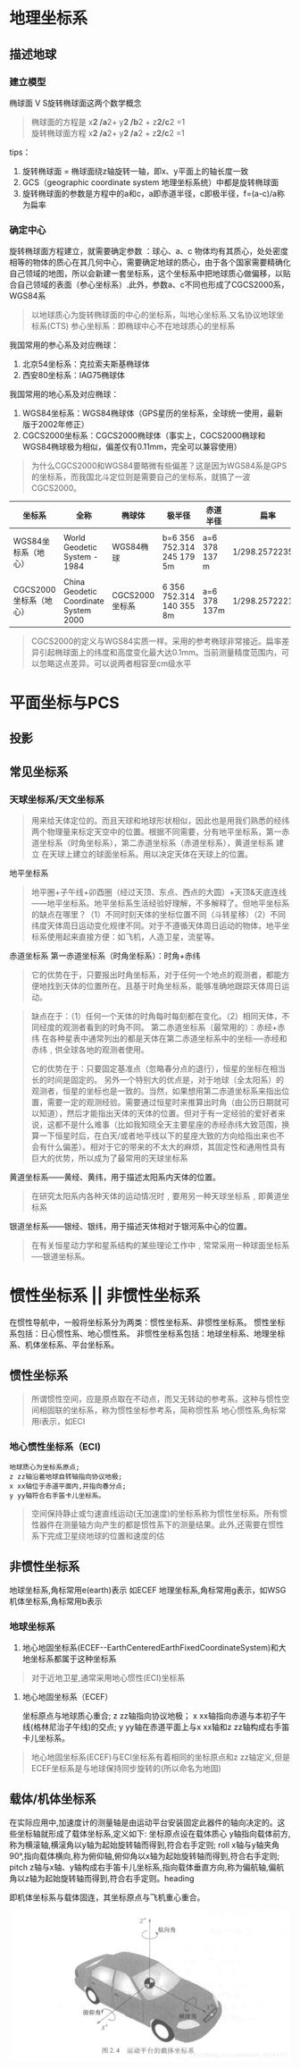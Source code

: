 
# 地理坐标系

## 描述地球

### 建立模型
椭球面 V S旋转椭球面这两个数学概念
> 椭球面的方程是 x**2 /a**2+ y**2 /b**2 + z**2/c**2 =1    
> 旋转椭球面方程 x**2 /a**2+ y**2 /a**2 + z**2/c**2 =1 

tips：
1. 旋转椭球面 = 椭球面绕z轴旋转一轴，即x、y平面上的轴长度一致
2. GCS（geographic coordinate system 地理坐标系统）中都是旋转椭球面
3. 旋转椭球面的参数是方程中的a和c，a即赤道半径，c即极半径，f=(a-c)/a称为扁率

### 确定中心
旋转椭球面方程建立，就需要确定参数 ：球心、a、c
物体均有其质心，处处密度相等的物体的质心在其几何中心，需要确定地球的质心，由于各个国家需要精确化自己领域的地图，所以会新建一套坐标系，这个坐标系中把地球质心做偏移，以贴合自己领域的表面（参心坐标系）.此外，参数a、c不同也形成了CGCS2000系，WGS84系

> 以地球质心为旋转椭球面的中心的坐标系，叫地心坐标系.又名协议地球坐标系(CTS)
> 参心坐标系：即椭球中心不在地球质心的坐标系


我国常用的参心系及对应椭球：
1. 北京54坐标系：克拉索夫斯基椭球体
2. 西安80坐标系：IAG75椭球体
   
我国常用的地心系及对应椭球：
1. WGS84坐标系：WGS84椭球体（GPS星历的坐标系，全球统一使用，最新版于2002年修正）
2. CGCS2000坐标系：CGCS2000椭球体（事实上，CGCS2000椭球和WGS84椭球极为相似，偏差仅有0.11mm，完全可以兼容使用）
   
> 为什么CGCS2000和WGS84要略微有些偏差？这是因为WGS84系是GPS的坐标系，而我国北斗定位则是需要自己的坐标系，就搞了一波CGCS2000。



| 坐标系                 | 全称                                  | 椭球体         | 极半径                     | 赤道半径      | 扁率            | 高程系           |
| ---------------------- | ------------------------------------- | -------------- | -------------------------- | ------------- | --------------- | ---------------- |
| WGS84坐标系（地心）    | World Geodetic System - 1984          | WGS84椭球      | b=6 356 752.314 245 179 5m | a=6 378 137 m | 1/298.257223563 | 根据国家需求定？ |
| CGCS2000坐标系（地心） | China Geodetic Coordinate System 2000 | CGCS2000坐标系 | 6 356 752.314 140 355 8m   | a=6 378 137m  | 1/298.257222101 | 85黄海系         |


> CGCS2000的定义与WGS84实质一样。采用的参考椭球非常接近。扁率差异引起椭球面上的纬度和高度变化最大达0.1mm。当前测量精度范围内，可以忽略这点差异。可以说两者相容至cm级水平



# 平面坐标与PCS
## 投影


## 常见坐标系
### 天球坐标系/天文坐标系
> 用来给天体定位的。而且天球和地球形状相似，因此也是用我们熟悉的经纬两个物理量来标定天空中的位置。根据不同需要，分有地平坐标系，第一赤道坐标系（时角坐标系），第二赤道坐标系（赤道坐标系），黄道坐标系
建立
> 在天球上建立的球面坐标系。用以决定天体在天球上的位置。 


地平坐标系
> 地平圈+子午线+卯酉圈（经过天顶、东点、西点的大圆）+天顶&天底连线——地平坐标系。地平坐标系生活经验好理解，不多解释了。但地平坐标系的缺点在哪里？（1）不同时刻天体的坐标位置不同（斗转星移）（2）不同纬度天体周日运动变化规律不同。对于不遵循天体周日运动的物体，地平坐标系使用起来直接方便：如飞机，人造卫星，流星等。
> 
赤道坐标系
第一赤道坐标系（时角坐标系）：时角+赤纬
>它的优势在于，只要报出时角坐标系，对于任何一个地点的观测者，都能方便地找到天体的位置所在。且基于时角坐标系，能够准确地跟踪天体周日运动。

> 缺点在于：（1）任何一个天体的时角每时每刻都在变化。（2）相同天体，不同经度的观测者看到的时角不同。
第二赤道坐标系（最常用的）：赤经+赤纬
> 在各种星表中通常列出的都是天体在第二赤道坐标系中的坐标──赤经和赤纬﹐供全球各地的观测者使用。
> 
> 它的优势在于：只要固定基准点（忽略春分点的退行），恒星的坐标在相当长的时间是固定的。
> 另外一个特别大的优点是，对于地球（全太阳系）的观测者，恒星的坐标也是一致的。当然，如果想用第二赤道坐标系来指出位置，需要一定的观测经验。需要通过恒星时来推算出时角（由公历日期就可以知道），然后才能指出天体的天体的位置。但对于有一定经验的爱好者来说，这都不是什么难事（比如我知晓全天主要星座的赤经赤纬大致范围，换算一下恒星时后，在白天/或者地平线以下的星座大致的方向给指出来也不会有什么偏差）。相对于它的带来的不太大的麻烦，其固定性和通用性具有巨大的优势，所以成为了最常用的天球坐标系

黄道坐标系——黄经、黄纬，用于描述太阳系内天体的位置。
> 在研究太阳系内各种天体的运动情况时﹐要用另一种天球坐标系﹐即黄道坐标系


银道坐标系——银经、银纬，用于描述天体相对于银河系中心的位置。
> 在有关恒星动力学和星系结构的某些理论工作中﹐常常采用一种球面坐标系──银道坐标系。

# 惯性坐标系 || 非惯性坐标系
在惯性导航中，一般将坐标系分为两类：惯性坐标系、非惯性坐标系。
惯性坐标系包括：日心惯性系、地心惯性系。
非惯性坐标系包括：地球坐标系、地理坐标系、机体坐标系、平台坐标系。
## 惯性坐标系
>所谓惯性空间，应是原点取在不动点，而又无转动的参考系。这种与惯性空间相固联的坐标系，称为惯性坐标参考系，简称惯性系
地心惯性系,角标常用i表示，如ECI
### 地心惯性坐标系（ECI)
    地球质心为坐标系原点;
    z zz轴沿着地球自转轴指向协议地极;
    x xx轴位于赤道平面内,并指向春分点;
    y yy轴符合右手笛卡儿坐标系。
 > 空间保持静止或匀速直线运动(无加速度)的坐标系称为惯性坐标系。所有惯性器件在测量轴方向产生的都是惯性系下的测量结果。此外,还需要在惯性系下完成卫星绕地球的位置和速度的估
## 非惯性坐标系
地球坐标系,角标常用e(earth)表示 如ECEF
地理坐标系,角标常用g表示，如WSG
机体坐标系,角标常用b表示 
### 地球坐标系
1. 地心地固坐标系(ECEF--EarthCenteredEarthFixedCoordinateSystem)和大地坐标系都属于这种坐标系

 >对于近地卫星,通常采用地心惯性(ECI)坐标系
1. 地心地固坐标系（ECEF）

    坐标原点与地球质心重合;
    z zz轴指向协议地极；
    x xx轴指向赤道与本初子午线(格林尼治子午线)的交点;
    y yy轴在赤道平面上与x xx轴和z zz轴构成右手笛卡儿坐标系。

>  地心地固坐标系(ECEF)与ECI坐标系有着相同的坐标原点和z zz轴定义,但是ECEF坐标系是与地球保持同步旋转的(所以命名为地固)


## 载体/机体坐标系
 在实际应用中,加速度计的测量轴是由运动平台安装固定此器件的轴向决定的。这些坐标轴就形成了载体坐标系,定义如下:
    坐标原点设在载体质心
    y轴指向载体前方,称为横滚轴,横滚角以y轴为起始旋转轴而得到,符合右手定则; roll
    x轴与y轴夹角90°,指向载体横向,称为俯仰轴,俯仰角以x轴为起始旋转轴而得到,符合右手定则; pitch
    z轴与x轴、y轴构成右手笛卡儿坐标系,指向载体垂直方向,称为偏航轴,偏航角以z轴为起始旋转轴而得到,符合右手定则。heading

即机体坐标系与载体固连，其坐标原点与飞机重心重合。

![alt载体坐标系](../images/载体坐标系.png)

